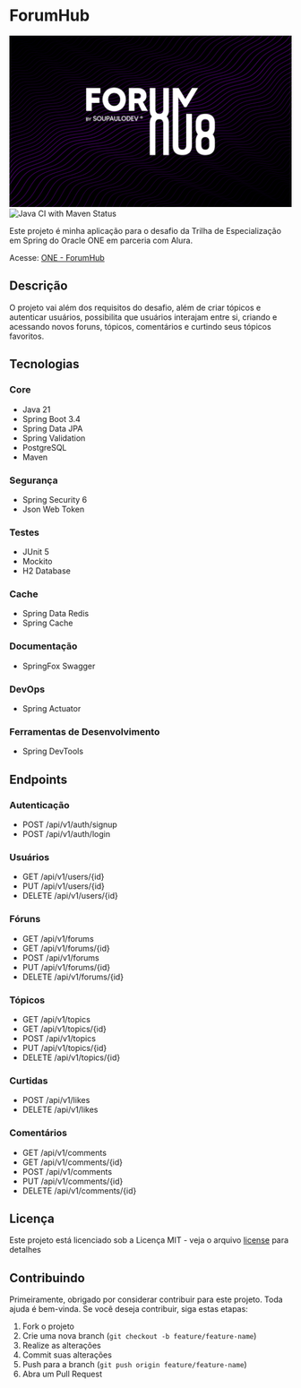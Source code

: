 # ForumHub
![Cover](./.github/cover.png)
![Java CI with Maven Status](https://github.com/soupaulodev/one-forumhub/actions/workflows/maven.yml/badge.svg)

Este projeto é minha aplicação para o desafio da Trilha de Especialização em Spring do Oracle ONE em parceria com Alura.

Acesse: [ONE - ForumHub](https://github.com/soupaulodev/one-forumhub)

## Descrição

O projeto vai além dos requisitos do desafio, além de criar tópicos e autenticar usuários, possibilita que usuários
interajam entre si, criando e acessando novos foruns, tópicos, comentários e curtindo seus tópicos favoritos.

## Tecnologias

### Core
- Java 21
- Spring Boot 3.4
- Spring Data JPA
- Spring Validation
- PostgreSQL
- Maven

### Segurança

- Spring Security 6
- Json Web Token

### Testes
- JUnit 5
- Mockito
- H2 Database

### Cache
- Spring Data Redis
- Spring Cache

### Documentação
- SpringFox Swagger

### DevOps
- Spring Actuator

### Ferramentas de Desenvolvimento
- Spring DevTools

## Endpoints
### Autenticação
- POST /api/v1/auth/signup
- POST /api/v1/auth/login
  
### Usuários
- GET /api/v1/users/{id}
- PUT /api/v1/users/{id}
- DELETE /api/v1/users/{id}

### Fóruns
- GET   /api/v1/forums
- GET /api/v1/forums/{id}
- POST /api/v1/forums
- PUT /api/v1/forums/{id}
- DELETE /api/v1/forums/{id}

### Tópicos

- GET /api/v1/topics
- GET /api/v1/topics/{id}
- POST /api/v1/topics
- PUT /api/v1/topics/{id}
- DELETE /api/v1/topics/{id}

### Curtidas

- POST /api/v1/likes
- DELETE /api/v1/likes

### Comentários
- GET /api/v1/comments
- GET /api/v1/comments/{id}
- POST /api/v1/comments
- PUT /api/v1/comments/{id}
- DELETE /api/v1/comments/{id}

## Licença

Este projeto está licenciado sob a Licença MIT - veja o arquivo [license](https://github.com/soupaulodev/one-forumhub/blob/main/LICENSE) para detalhes

## Contribuindo

Primeiramente, obrigado por considerar contribuir para este projeto. Toda ajuda é bem-vinda. Se você deseja contribuir, siga estas etapas:
1. Fork o projeto
2. Crie uma nova branch (`git checkout -b feature/feature-name`)
3. Realize as alterações
4. Commit suas alterações
5. Push para a branch (`git push origin feature/feature-name`)
6. Abra um Pull Request
